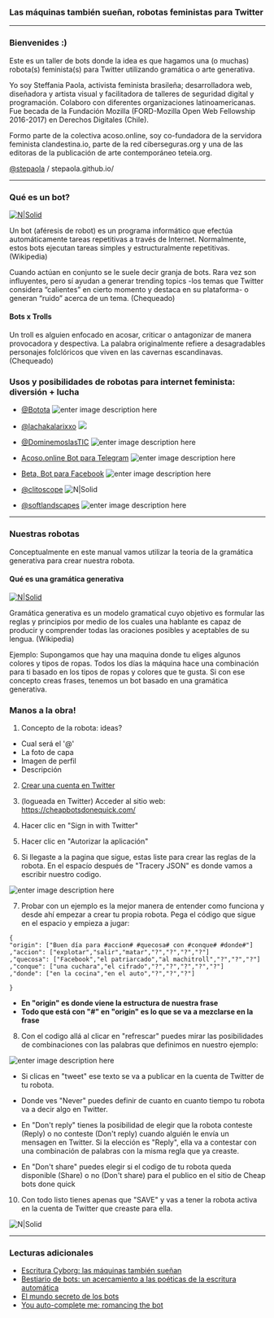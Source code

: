 ### Las máquinas también sueñan, robotas feministas para Twitter
---

### Bienvenides :)

Este es un taller de bots donde la idea es que hagamos una (o muchas) robota(s) feminista(s) para Twitter utilizando gramática o arte generativa.

Yo soy Steffania Paola, activista feminista brasileña; desarrolladora web, diseñadora y artista visual y facilitadora de talleres de seguridad digital y programación. Colaboro con diferentes organizaciones latinoamericanas. Fue becada de la Fundación Mozilla (FORD-Mozilla Open Web Fellowship 2016-2017) en Derechos Digitales (Chile).

Formo parte de la colectiva acoso.online, soy co-fundadora de la servidora feminista clandestina.io, parte de la red ciberseguras.org y una de las editoras de la publicación de arte contemporáneo teteia.org.

[@stepaola](https://twitter.com/stepaola) / stepaola.github.io/

---


### Qué es un bot?

[![N|Solid](https://media.giphy.com/media/UH9QKcraNtbxK/giphy.gif)](https://nodesource.com/products/nsolid)

Un bot (aféresis de robot) es un programa informático que efectúa automáticamente tareas repetitivas a través de Internet. Normalmente, estos bots ejecutan tareas simples y estructuralmente repetitivas. (Wikipedia)

Cuando actúan en conjunto se le suele decir granja de bots. Rara vez son influyentes, pero sí ayudan a generar trending topics -los temas que Twitter considera “calientes” en cierto momento y destaca en su plataforma- o generan “ruido” acerca de un tema. (Chequeado)


#### Bots x Trolls

Un troll es alguien enfocado en acosar, criticar o antagonizar de manera provocadora y despectiva. La palabra originalmente refiere a desagradables personajes folclóricos que viven en las cavernas escandinavas. (Chequeado)




### Usos y posibilidades de robotas para internet feminista: diversión + lucha

- [@Botota](https://twitter.com/bototadice)
![enter image description here](https://i.imgur.com/ELUB0RA.jpg)


- [@lachakalarixxo](https://twitter.com/LACHAKALARIXXO)
![](https://i.imgur.com/xfQik76.jpg)


- [@DominemoslasTIC](https://twitter.com/DominemoslasTIC)
![enter image description here](https://i.imgur.com/8pKxtOR.png)


- [Acoso.online Bot para Telegram](https://acoso.online/cl/chat-de-ayuda/)
![enter image description here](https://media.giphy.com/media/jtv3zdHN5DqPQ1j6Fy/giphy.gif)


- [Beta, Bot para Facebook](bit.ly/chamabetanoinbox)
![enter image description here](https://i.imgur.com/2IIc6Zb.jpg)


- [@clitoscope](https://twitter.com/clitoscope)
![N|Solid](https://i.imgur.com/VouA6ki.jpg)


- [@softlandscapes](https://twitter.com/softlandscapes)
![enter image description here](https://i.imgur.com/iF6i8Qe.png)


---
### Nuestras robotas
Conceptualmente en este manual vamos utilizar la teoria de la gramática generativa para crear nuestra robota. 


#### Qué es una gramática generativa 

[![N|Solid](https://media.giphy.com/media/qccVJBDT6xNqU/giphy.gif)](https://nodesource.com/products/nsolid)

Gramática generativa es un modelo gramatical cuyo objetivo es formular las reglas y principios por medio de los cuales una hablante es capaz de producir y comprender todas las oraciones posibles y aceptables de su lengua. (Wikipedia)

Ejemplo: 
Supongamos que hay una maquina donde tu eliges algunos colores y tipos de ropas. Todos los días la máquina hace una combinación para ti basado en los tipos de ropas y colores que te gusta. Si con ese concepto creas frases, tenemos un bot basado en una gramática generativa.



### Manos a la obra!
1. Concepto de la robota: ideas? 
- Cual será el '@'
- La foto de capa
- Imagen de perfil
- Descripción 

2. [Crear una cuenta en Twitter](https://twitter.com/i/flow/signup)

3. (logueada en Twitter) Acceder al sitio web: https://cheapbotsdonequick.com/
4. Hacer clic en "Sign in with Twitter"
5. Hacer clic en "Autorizar la aplicación"
6. Si llegaste a la pagina que sigue, estas liste para crear las reglas de la robota. En el espacío después de "Tracery JSON" es donde vamos a escribir nuestro codigo. 

![enter image description here](https://i.imgur.com/RYLoszA.png)

7. Probar con un ejemplo es la mejor manera de entender como funciona y desde ahí empezar a crear tu propia robota. Pega el código que sigue en el espacio y empieza a jugar: 
~~~~ 
{
"origin": ["Buen día para #accion# #quecosa# con #conque# #donde#"]
,"accion": ["explotar","salir","matar","?","?","?","?"]
,"quecosa": ["Facebook","el patriarcado","al machitroll","?","?","?"]
,"conque": ["una cuchara","el cifrado","?","?","?","?","?"]
,"donde": ["en la cocina","en el auto","?","?","?"]

} 
~~~~
- **En "origin" es donde viene la estructura de nuestra frase**
- **Todo que está con "#" en "origin" es lo que se va a mezclarse en la frase**


8. Con el codigo allá al clicar en "refrescar" puedes mirar las posibilidades de combinaciones con las palabras que definimos en nuestro ejemplo:

![enter image description here](https://i.imgur.com/ZcVL3jc.png)

- Si clicas en "tweet" ese texto se va a publicar en la cuenta de Twitter de tu robota.

- Donde ves "Never" puedes definir de cuanto en cuanto tiempo tu robota va a decir algo en Twitter.
- En "Don't reply" tienes la posibilidad de elegir que la robota conteste (Reply) o no conteste (Don't reply) cuando alguién le envía un mensagen en Twitter. Si la elección es "Reply", ella va a contestar con una combinación de palabras con la misma regla que ya creaste. 
- En "Don't share" puedes elegir si el codigo de tu robota queda disponible (Share) o no (Don't share) para el publico en el sitio de Cheap bots done quick
10. Con todo listo tienes apenas que "SAVE" y vas a tener la robota activa en la cuenta de Twitter que creaste para ella. 

![N|Solid](https://media2.giphy.com/media/3og0ISTHRg4HSNKTao/giphy.gif)


---
### Lecturas adicionales
- [Escritura Cyborg: las máquinas también sueñan](https://www.genderit.org/es/articles/edicion-especial-escritura-cyborg-las-maquinas-tambien-suenan)
- [Bestiario de bots: un acercamiento a las poéticas de la escritura automática](http://editorial.centroculturadigital.mx/articulo/bestiario-de-bots)
- [El mundo secreto de los bots](http://www.chequeado.com/investigacion/el-mundo-secreto-de-los-bots-y-los-trolls-y-como-esos-ejercitos-influyen-en-la-politica/)
- [You auto-complete me: romancing the bot](https://deepdives.in/you-auto-complete-me-romancing-the-bot-f2f16613fec8)
